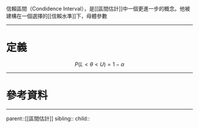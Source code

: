 信賴區間（Condidence Interval），是[[區間估計]]中一個更進一步的概念。他被建構在一個選擇的[[信賴水準]]下，母體參數
- - -
# 定義
$$
P(L<\theta<U)=1-\alpha
$$

- - -
# 參考資料

- - -
parent::[[區間估計]]
sibling::
child::